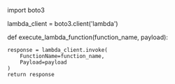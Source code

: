 import boto3

lambda_client = boto3.client('lambda')

def execute_lambda_function(function_name, payload):
  
    response = lambda_client.invoke(
        FunctionName=function_name,
        Payload=payload
    )
    return response
